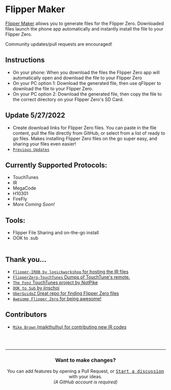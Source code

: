 # Flipper Maker
[Flipper Maker](https://flippermaker.github.io) allows you to generate files for the Flipper Zero. Downloaded files launch the phone app automatically and instantly install the file to your Flipper Zero.

Community updates/pull requests are encouraged!

## Instructions
* On your phone: When you download the files the Flipper Zero app will automatically open and download the file to your Flipper Zero
* On your PC option 1: Download the generated file, then use qFlipper to download the file to your Flipper Zero.
* On your PC option 2: Download the generated file, then copy the file to the correct directory on your Flipper Zero's SD Card.


## Update 5/27/2022
* Create download links for Flipper Zero files. You can paste in the file content, pull the file directly from GitHub, or select from a list of ready to go files. Makes installing Flipper Zero files on the go super easy, and sharing your files even easier! 
* [`Previous Updates`](https://github.com/FlipperMaker/flippermaker.github.io/discussions/categories/updates)

## Currently Supported Protocols:
* TouchTunes
* IR
* MegaCode
* H10301
* FireFly
* *More Coming Soon!*

## Tools:
* Flipper File Sharing and on-the-go install
* OOK to .sub
<br /><br />
## Thank you...
* [`Flipper-IRDB by logickworkshop` for hosting the IR files](https://github.com/logickworkshop/Flipper-IRDB)
* [`FlipperZero-TouchTunes` Dumps of TouchTune's remote.](https://github.com/jimilinuxguy/flipperzero-touchtunes)
* [`The Fonz` TouchTunes project by NotPike](https://github.com/notpike/The-Fonz)
* [`OOK to Sub` by jinschoi](https://gist.github.com/jinschoi/f39dbd82e4e3d99d32ab6a9b8dfc2f55)
* [`UberGuidoZ` Great repo for finding Flipper Zero files](https://github.com/UberGuidoZ)
* [`Awesome Flipper Zero` for being awesome!](https://github.com/djsime1/awesome-flipperzero)

## Contributors 
* [`Mike Brown` (maikthulhu) for contributing new IR codes](https://github.com/maikthulhu)

<br />
<br />

<hr>
<h3 align="center">Want to make changes?</h3>
<div align="center">
  You can add features by opening a Pull Request,
  or <kbd><a href="https://github.com/FlipperMaker/flippermaker.github.io/discussions/categories/ideas">Start a discussion</a></kbd> with your ideas.<br>
  <em>(A GitHub account is required)</em>
</div>
